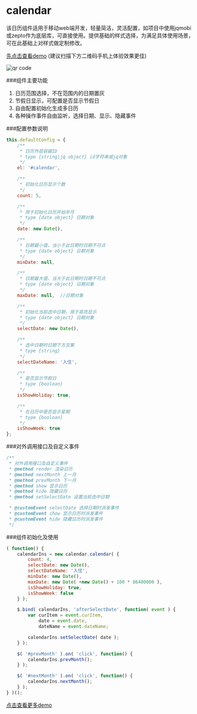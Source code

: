 calendar
======

该日历组件适用于移动web端开发，轻量简洁，灵活配置，如项目中使用jqmobi或zepto作为底层库，可直接使用。提供基础的样式选择，为满足具体使用场景，可在此基础上对样式做定制修改。

[先点击查看demo](http://zhangchen2397.github.io/dialog/) (建议扫描下方二维码手机上体验效果更佳)

![qr code](http://zhangchen2397.github.io/dialog/qr_code.png)

###组件主要功能
1. 日历范围选择，不在范围内的日期置灰
2. 节假日显示，可配置是否显示节假日
3. 自由配置初始化生成多日历
4. 各种操作事件自由监听，选择日期、显示、隐藏事件

###配置参数说明
```javascript
this.defaultConfig = {
    /**
     * 日历外层容器ID
     * type {string|jq object} id字符串或jq对象
     */
    el: '#calendar',

    /**
     * 初始化日历显示个数
     */
    count: 5,

    /**
     * 用于初始化日历开始年月
     * type {date object} 日期对象
     */
    date: new Date(),

    /**
     * 日期最小值，当小于此日期时日期不可点
     * type {date object} 日期对象
     */
    minDate: null,

    /**
     * 日期最大值，当大于此日期时日期不可点
     * type {date object} 日期对象
     */
    maxDate: null,  //日期对象

    /**
     * 初始化当前选中日期，用于高亮显示
     * type {date object} 日期对象
     */
    selectDate: new Date(),

    /**
     * 选中日期时日期下方文案
     * type {string}
     */
    selectDateName: '入住',

    /**
     * 是否显示节假日
     * type {boolean}
     */
    isShowHoliday: true,

    /**
     * 在日历中是否显示星期
     * type {boolean}
     */ 
    isShowWeek: true
};
```

###对外调用接口及自定义事件
```javascript
/**
 * 对外调用接口及自定义事件
 * @method render 渲染日历
 * @method nextMonth 上一月
 * @method prevMonth 下一月
 * @method show 显示日历
 * @method hide 隐藏日历
 * @method setSelectDate 设置当前选中日期

 * @customEvent selectDate 选择日期时派发事件
 * @customEvent show 显示日历时派发事件
 * @customEvent hide 隐藏日历时派发事件
 */
 ```

###组件初始化及使用
```javascript
( function() {
    calendarIns = new calendar.calendar( {
        count: 4,
        selectDate: new Date(),
        selectDateName: '入住',
        minDate: new Date(),
        maxDate: new Date( +new Date() + 100 * 86400000 ),
        isShowHoliday: true,
        isShowWeek: false
    } );

    $.bind( calendarIns, 'afterSelectDate', function( event ) {
        var curItem = event.curItem,
            date = event.date,
            dateName = event.dateName;

        calendarIns.setSelectDate( date );
    } );

    $( '#prevMonth' ).on( 'click', function() {
        calendarIns.prevMonth();
    } );

    $( '#nextMonth' ).on( 'click', function() {
        calendarIns.nextMonth();
    } );
} )();
```

[点击查看更多demo](http://zhangchen2397.github.io/dialog/)
